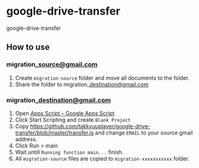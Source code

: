 # google-drive-transfer
google-drive-transfer

## How to use

### migration\_source@gmail.com

1. Create `migration-source` folder and move all documents to the folder.
1. Share the folder to migration\_destination@gmail.com

### migration\_destination@gmail.com

1. Open [Apps Script – Google Apps Script](https://www.google.com/script/start/)
1. Click Start Scripting and create `Blank Project`
1. Copy https://github.com/takkyuuplayer/google-drive-transfer/blob/master/transfer.js and change `EMAIL` to your source gmail address.
1. Click Run > main
1. Wait untill `Running function main...` finish.
1. All `migration-source` files are copied to `migration-xxxxxxxxxxx` folder.
